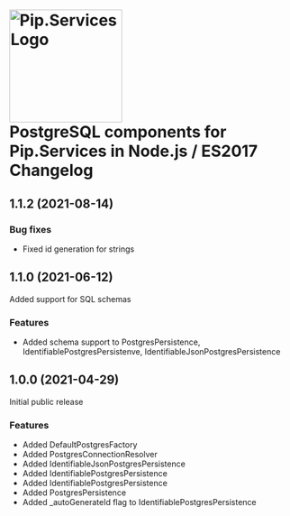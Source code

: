 # <img src="https://uploads-ssl.webflow.com/5ea5d3315186cf5ec60c3ee4/5edf1c94ce4c859f2b188094_logo.svg" alt="Pip.Services Logo" width="200"> <br/> PostgreSQL components for Pip.Services in Node.js / ES2017 Changelog

## <a name="1.1.2"></a> 1.1.2 (2021-08-14) 

### Bug fixes
- Fixed id generation for strings

## <a name="1.1.0"></a> 1.1.0 (2021-06-12) 

Added support for SQL schemas

### Features
* Added schema support to PostgresPersistence, IdentifiablePostgresPersistenve, IdentifiableJsonPostgresPersistence

## <a name="1.0.0"></a> 1.0.0 (2021-04-29) 

Initial public release

### Features
* Added DefaultPostgresFactory
* Added PostgresConnectionResolver
* Added IdentifiableJsonPostgresPersistence
* Added IdentifiablePostgresPersistence
* Added IdentifiablePostgresPersistence
* Added PostgresPersistence
* Added _autoGenerateId flag to IdentifiablePostgresPersistence


